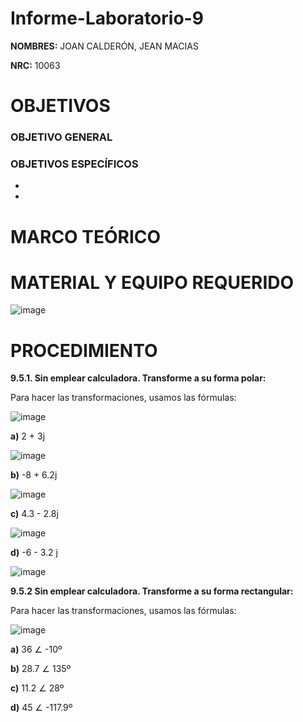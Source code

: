 # Informe-Laboratorio-9

**NOMBRES:** JOAN CALDERÓN, JEAN MACIAS

**NRC:** 10063

# **OBJETIVOS**

### **OBJETIVO GENERAL**


### **OBJETIVOS ESPECÍFICOS**

*

*

# **MARCO TEÓRICO**



# **MATERIAL Y EQUIPO REQUERIDO**

![image](https://user-images.githubusercontent.com/116774235/221180866-3d3e6867-1a4e-4124-9a92-31af7b8c0e64.png)

# **PROCEDIMIENTO**

**9.5.1. Sin emplear calculadora. Transforme a su forma polar:**

Para hacer las transformaciones, usamos las fórmulas:

![image](https://user-images.githubusercontent.com/116774235/221188137-d06cce9f-45f8-436e-9b7e-a0daf6a3390d.png)

**a)** 2 + 3j

![image](https://user-images.githubusercontent.com/116774235/221188223-26834af6-2b16-45ee-a2e0-84214df4ea34.png)


**b)** -8 + 6.2j

![image](https://user-images.githubusercontent.com/116774235/221193942-6214de19-6f07-4fbe-9beb-380b8d53e188.png)


**c)**  4.3 - 2.8j

![image](https://user-images.githubusercontent.com/116774235/221196373-aca41570-8ec5-4153-987c-b740e878df1d.png)

**d)** -6 - 3.2 j

![image](https://user-images.githubusercontent.com/116774235/221198702-87954861-bb31-4673-b56c-e45d4d58af3c.png)

**9.5.2 Sin emplear calculadora. Transforme a su forma rectangular:**

Para hacer las transformaciones, usamos las fórmulas:

![image](https://user-images.githubusercontent.com/116774235/221199580-f413045d-153a-4cef-8cfb-cac8d77d776c.png)


**a)** 36 ∠ -10º

**b)** 28.7 ∠ 135º

**c)** 11.2 ∠ 28º

**d)** 45 ∠ -117.9º

